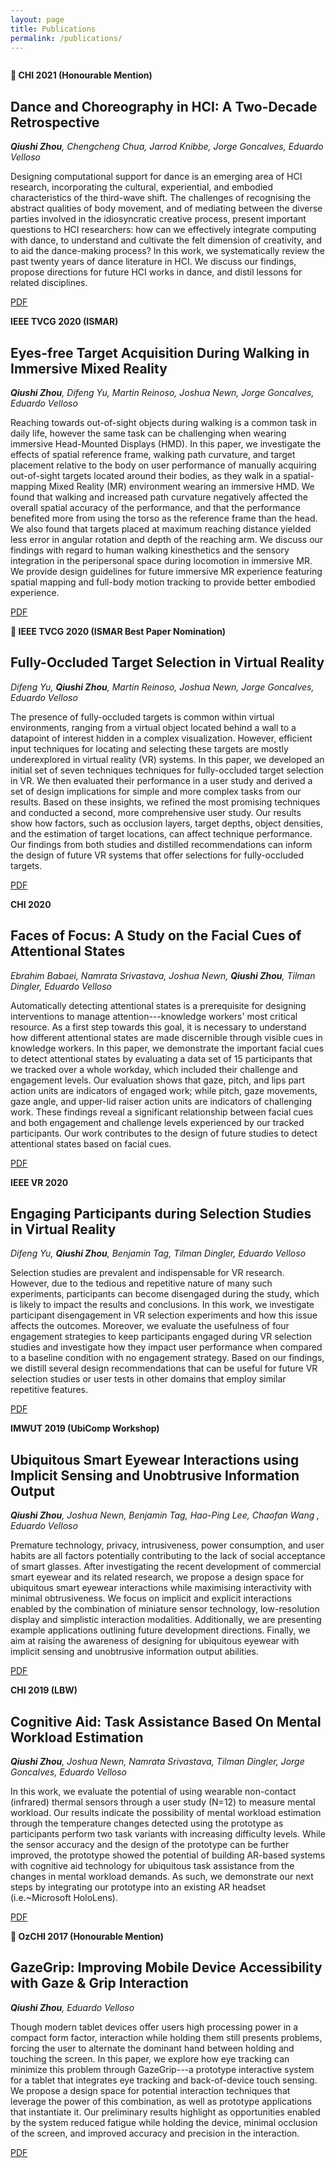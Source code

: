 ```yaml
---
layout: page
title: Publications
permalink: /publications/
---
```


<img src="/assets/images/qiushi.JPG"
     alt=""
     />

**&#127941; CHI 2021 (Honourable Mention)**
## Dance and Choreography in HCI: A Two-Decade Retrospective

**_Qiushi Zhou_**_, Chengcheng Chua, Jarrod Knibbe, Jorge Goncalves, Eduardo Velloso_

Designing computational support for dance is an emerging area of HCI research, incorporating the cultural, experiential, and embodied characteristics of the third-wave shift. The challenges of recognising the abstract qualities of body movement, and of mediating between the diverse parties involved in the idiosyncratic creative process, present important questions to HCI researchers: how can we effectively integrate computing with dance, to understand and cultivate the felt dimension of creativity, and to aid the dance-making process? In this work, we systematically review the past twenty years of dance literature in HCI. We discuss our findings, propose directions for future HCI works in dance, and distil lessons for related disciplines. 

<a href="https://qiushi-zhou.github.io/PDF/CHI-2021-dance.pdf">PDF</a>

<div class="divider"></div>

**IEEE TVCG 2020 (ISMAR)**
## Eyes-free Target Acquisition During Walking in Immersive Mixed Reality

_**Qiushi Zhou**, Difeng Yu, Martin Reinoso, Joshua Newn, Jorge Goncalves, Eduardo Velloso_

Reaching towards out-of-sight objects during walking is a common task in daily life, however the same task can be challenging when wearing immersive Head-Mounted Displays (HMD). In this paper, we investigate the effects of spatial reference frame, walking path curvature, and target placement relative to the body on user performance of manually acquiring out-of-sight targets located around their bodies, as they walk in a spatial-mapping Mixed Reality (MR) environment wearing an immersive HMD. We found that walking and increased path curvature negatively affected the overall spatial accuracy of the performance, and that the performance benefited more from using the torso as the reference frame than the head. We also found that targets placed at maximum reaching distance yielded less error in angular rotation and depth of the reaching arm. We discuss our findings with regard to human walking kinesthetics and the sensory integration in the peripersonal space during locomotion in immersive MR. We provide design guidelines for future immersive MR experience featuring spatial mapping and full-body motion tracking to provide better embodied experience. 

<a href="https://qiushi-zhou.github.io/PDF/TVCG-2020-Eyes.pdf">PDF</a>

<div class="divider"></div>

**&#127941; IEEE TVCG 2020 (ISMAR Best Paper Nomination)**
## Fully-Occluded Target Selection in Virtual Reality

_Difeng Yu, **Qiushi Zhou**, Martin Reinoso, Joshua Newn, Jorge Goncalves, Eduardo Velloso_

The presence of fully-occluded targets is common within virtual environments, ranging from a virtual object located behind a wall to a datapoint of interest hidden in a complex visualization. However, efficient input techniques for locating and selecting these targets are mostly underexplored in virtual reality (VR) systems. In this paper, we developed an initial set of seven techniques techniques for fully-occluded target selection in VR. We then evaluated their performance in a user study and derived a set of design implications for simple and more complex tasks from our results. Based on these insights, we refined the most promising techniques and conducted a second, more comprehensive user study. Our results show how factors, such as occlusion layers, target depths, object densities, and the estimation of target locations, can affect technique performance. Our findings from both studies and distilled recommendations can inform the design of future VR systems that offer selections for fully-occluded targets. 

<a href="https://qiushi-zhou.github.io/PDF/TVCG-2020-Fully.pdf">PDF</a>

<div class="divider"></div>

**CHI 2020**
## Faces of Focus: A Study on the Facial Cues of Attentional States

_Ebrahim Babaei, Namrata Srivastava, Joshua Newn, **Qiushi Zhou**, Tilman Dingler, Eduardo Velloso_

Automatically detecting attentional states is a prerequisite for designing interventions to manage attention---knowledge workers' most critical resource. As a first step towards this goal, it is necessary to understand how different attentional states are made discernible through visible cues in knowledge workers. In this paper, we demonstrate the important facial cues to detect attentional states by evaluating a data set of 15 participants that we tracked over a whole workday, which included their challenge and engagement levels. Our evaluation shows that gaze, pitch, and lips part action units are indicators of engaged work; while pitch, gaze movements, gaze angle, and upper-lid raiser action units are indicators of challenging work. These findings reveal a significant relationship between facial cues and both engagement and challenge levels experienced by our tracked participants. Our work contributes to the design of future studies to detect attentional states based on facial cues. 

<a href="https://qiushi-zhou.github.io/PDF/CHI-2020-Faces.pdf">PDF</a>

<div class="divider"></div>

**IEEE VR 2020**
## Engaging Participants during Selection Studies in Virtual Reality

_Difeng Yu, **Qiushi Zhou**, Benjamin Tag, Tilman Dingler, Eduardo Velloso_

Selection studies are prevalent and indispensable for VR research. However, due to the tedious and repetitive nature of many such experiments, participants can become disengaged during the study, which is likely to impact the results and conclusions. In this work, we investigate participant disengagement in VR selection experiments and how this issue affects the outcomes. Moreover, we evaluate the usefulness of four engagement strategies to keep participants engaged during VR selection studies and investigate how they impact user performance when compared to a baseline condition with no engagement strategy. Based on our findings, we distill several design recommendations that can be useful for future VR selection studies or user tests in other domains that employ similar repetitive features.

<a href="https://qiushi-zhou.github.io/PDF/VR-2020-Engaging.pdf">PDF</a>

<div class="divider"></div>

**IMWUT 2019 (UbiComp Workshop)**
## Ubiquitous Smart Eyewear Interactions using Implicit Sensing and Unobtrusive Information Output

_**Qiushi Zhou**, Joshua Newn, Benjamin Tag, Hao-Ping Lee, Chaofan Wang , Eduardo Velloso_

Premature technology, privacy, intrusiveness, power consumption, and user habits are all factors potentially contributing to the lack of social acceptance of smart glasses. After investigating the recent development of commercial smart eyewear and its related research, we propose a design space for ubiquitous smart eyewear interactions while maximising interactivity with minimal obtrusiveness. We focus on implicit and explicit interactions enabled by the combination of miniature sensor technology, low-resolution display and simplistic interaction modalities. Additionally, we are presenting example applications outlining future development directions. Finally, we aim at raising the awareness of designing for ubiquitous eyewear with implicit sensing and unobtrusive information output abilities.

<a href="https://qiushi-zhou.github.io/PDF/IMWUT-2019-Ubiquitous.pdf">PDF</a>

<div class="divider"></div>

**CHI 2019 (LBW)**
## Cognitive Aid: Task Assistance Based On Mental Workload Estimation

_**Qiushi Zhou**, Joshua Newn, Namrata Srivastava, Tilman Dingler, Jorge Goncalves, Eduardo Velloso_

In this work, we evaluate the potential of using wearable non-contact (infrared) thermal sensors through a user study (N=12) to measure mental workload. Our results indicate the possibility of mental workload estimation through the temperature changes detected using the prototype as participants perform two task variants with increasing difficulty levels. While the sensor accuracy and the design of the prototype can be further improved, the prototype showed the potential of building AR-based systems with cognitive aid technology for ubiquitous task assistance from the changes in mental workload demands. As such, we demonstrate our next steps by integrating our prototype into an existing AR headset (i.e.~Microsoft HoloLens).

<a href="https://qiushi-zhou.github.io/PDF/CHI-2019-Cognitive.pdf">PDF</a>

<div class="divider"></div>

**&#127941; OzCHI 2017 (Honourable Mention)**
## GazeGrip: Improving Mobile Device Accessibility with Gaze & Grip Interaction

_**Qiushi Zhou**, Eduardo Velloso_

Though modern tablet devices offer users high processing power in a compact form factor, interaction while holding them still presents problems, forcing the user to alternate the dominant hand between holding and touching the screen. In this paper, we explore how eye tracking can minimize this problem through GazeGrip---a prototype interactive system for a tablet that integrates eye tracking and back-of-device touch sensing. We propose a design space for potential interaction techniques that leverage the power of this combination, as well as prototype applications that instantiate it. Our preliminary results highlight as opportunities enabled by the system reduced fatigue while holding the device, minimal occlusion of the screen, and improved accuracy and precision in the interaction.

<a href="https://qiushi-zhou.github.io/PDF/OZCHI-2017-Gazegrip.pdf">PDF</a>

<div class="divider"></div>